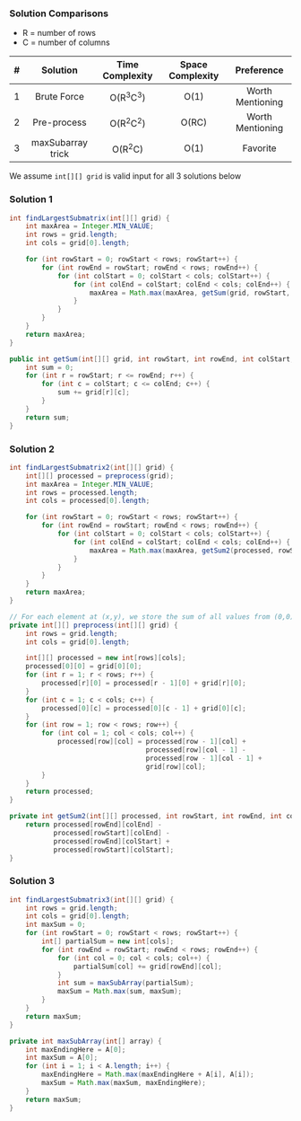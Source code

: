 ### Solution Comparisons

- R = number of rows
- C = number of columns

| # |     Solution      |         Time Complexity        | Space Complexity |    Preference    |
|:-:|:-----------------:|:------------------------------:|:----------------:|:----------------:|
| 1 | Brute Force       | O(R<sup>3</sup>C<sup>3</sup>)  |       O(1)       | Worth Mentioning |
| 2 | Pre-process       | O(R<sup>2</sup>C<sup>2</sup>)  |      O(RC)       | Worth Mentioning |
| 3 | maxSubarray trick | O(R<sup>2</sup>C)              |       O(1)       |     Favorite     |

We assume `int[][] grid` is valid input for all 3 solutions below

### Solution 1

```java
int findLargestSubmatrix(int[][] grid) {
    int maxArea = Integer.MIN_VALUE;
    int rows = grid.length;
    int cols = grid[0].length;

    for (int rowStart = 0; rowStart < rows; rowStart++) {
        for (int rowEnd = rowStart; rowEnd < rows; rowEnd++) {
            for (int colStart = 0; colStart < cols; colStart++) {
                for (int colEnd = colStart; colEnd < cols; colEnd++) {
                    maxArea = Math.max(maxArea, getSum(grid, rowStart, rowEnd, colStart, colEnd));
                }
            }
        }
    }
    return maxArea;
}

public int getSum(int[][] grid, int rowStart, int rowEnd, int colStart, int colEnd) { // runs in O(n^2) time
    int sum = 0;
    for (int r = rowStart; r <= rowEnd; r++) {
        for (int c = colStart; c <= colEnd; c++) {
            sum += grid[r][c];
        }
    }
    return sum;
}
```

### Solution 2

```java
int findLargestSubmatrix2(int[][] grid) {
    int[][] processed = preprocess(grid);
    int maxArea = Integer.MIN_VALUE;
    int rows = processed.length;
    int cols = processed[0].length;

    for (int rowStart = 0; rowStart < rows; rowStart++) {
        for (int rowEnd = rowStart; rowEnd < rows; rowEnd++) {
            for (int colStart = 0; colStart < cols; colStart++) {
                for (int colEnd = colStart; colEnd < cols; colEnd++) {
                    maxArea = Math.max(maxArea, getSum2(processed, rowStart, rowEnd, colStart, colEnd));
                }
            }
        }
    }
    return maxArea;
}

// For each element at (x,y), we store the sum of all values from (0,0) to (x,y)
private int[][] preprocess(int[][] grid) {
    int rows = grid.length;
    int cols = grid[0].length;

    int[][] processed = new int[rows][cols];
    processed[0][0] = grid[0][0];
    for (int r = 1; r < rows; r++) {
        processed[r][0] = processed[r - 1][0] + grid[r][0];
    }
    for (int c = 1; c < cols; c++) {
        processed[0][c] = processed[0][c - 1] + grid[0][c];
    }
    for (int row = 1; row < rows; row++) {
        for (int col = 1; col < cols; col++) {
            processed[row][col] = processed[row - 1][col] +
                                  processed[row][col - 1] -
                                  processed[row - 1][col - 1] +
                                  grid[row][col];
        }
    }
    return processed;
}

private int getSum2(int[][] processed, int rowStart, int rowEnd, int colStart, int colEnd) { // runs in O(1) since matrix was preprocessed
    return processed[rowEnd][colEnd] -
           processed[rowStart][colEnd] -
           processed[rowEnd][colStart] +
           processed[rowStart][colStart];
}
```

### Solution 3

```java
int findLargestSubmatrix3(int[][] grid) {
    int rows = grid.length;
    int cols = grid[0].length;
    int maxSum = 0;
    for (int rowStart = 0; rowStart < rows; rowStart++) {
        int[] partialSum = new int[cols];
        for (int rowEnd = rowStart; rowEnd < rows; rowEnd++) {
            for (int col = 0; col < cols; col++) {
                partialSum[col] += grid[rowEnd][col];
            }
            int sum = maxSubArray(partialSum);
            maxSum = Math.max(sum, maxSum);
        }
    }
    return maxSum;
}

private int maxSubArray(int[] array) {
    int maxEndingHere = A[0];
    int maxSum = A[0];
    for (int i = 1; i < A.length; i++) {
        maxEndingHere = Math.max(maxEndingHere + A[i], A[i]);
        maxSum = Math.max(maxSum, maxEndingHere);
    }
    return maxSum;
}
```
